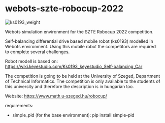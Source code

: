 # webots-szte-robocup-2022

![ks0193_weight](https://user-images.githubusercontent.com/73738851/172390181-c19b6f8b-129d-44cb-90cb-f5082d261e30.gif)

Webots simulation environment for the SZTE Robocup 2022 competition.

Self-balancing differential drive based mobile robot (ks0193) modelled in Webots environment. Using this mobile robot the competitors are required to complete several challenges.

Robot modell is based on: https://wiki.keyestudio.com/Ks0193_keyestudio_Self-balancing_Car

The competition is going to be held at the University of Szeged, Department of Technical Informatics. The competition is only available to the students of this university and therefore the description is in hungarian too.

Website: https://www.math.u-szeged.hu/robocup/

requirements:
- simple_pid (for the base environment): pip install simple-pid

